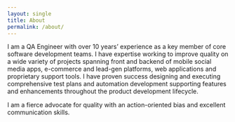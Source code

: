 ```yaml
---
layout: single
title: About
permalink: /about/
---
```


I am a QA Engineer with over 10 years’ experience as a key member of core software development teams.
I have expertise working to improve quality on a wide variety of projects spanning front and backend of mobile social
media apps, e-commerce and lead-gen platforms, web applications and proprietary support tools. I have proven success
designing and executing comprehensive test plans and automation development supporting features and
enhancements throughout the product development lifecycle.

I am a fierce advocate for quality with an action-oriented bias and excellent communication skills. 
